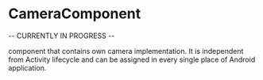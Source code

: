 # CameraComponent

-- CURRENTLY IN PROGRESS --

component that contains own camera implementation. It is independent from Activity lifecycle and can be assigned in every single place of Android application. 
